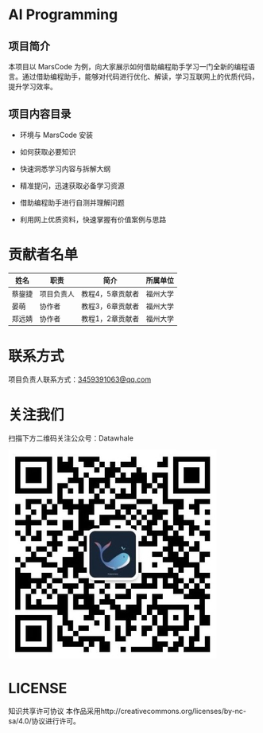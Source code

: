 # AI Programming

## 项目简介
本项目以 MarsCode 为例，向大家展示如何借助编程助手学习一门全新的编程语言。通过借助编程助手，能够对代码进行优化、解读，学习互联网上的优质代码，提升学习效率。

## 项目内容目录
- 环境与 MarsCode 安装

- 如何获取必要知识

- 快速洞悉学习内容与拆解大纲

- 精准提问，迅速获取必备学习资源

- 借助编程助手进行自测并理解问题

- 利用网上优质资料，快速掌握有价值案例与思路

# 贡献者名单
| 姓名 | 职责 | 简介 | 所属单位 |
| ---- | ---- | ---- | ---- |
| 蔡鋆捷 | 项目负责人 | 教程4，5章贡献者 | 福州大学 |
| 晏萌 | 协作者 | 教程3，6章贡献者| 福州大学 | 
| 郑远婧 | 协作者 | 教程1，2章贡献者 | 福州大学 |

# 联系方式
项目负责人联系方式：3459391063@qq.com

# 关注我们
扫描下方二维码关注公众号：Datawhale
  
   ![](image/datawhale.jpg)

# LICENSE
知识共享许可协议
本作品采用http://creativecommons.org/licenses/by-nc-sa/4.0/协议进行许可。